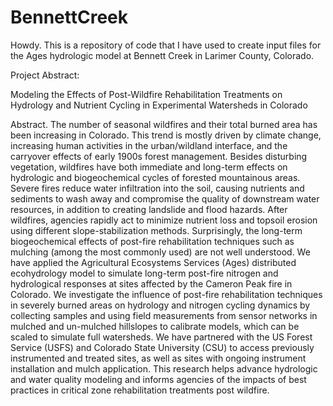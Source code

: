 # BennettCreek

Howdy. This is a repository of code that I have used to create input files for the Ages hydrologic model at Bennett Creek in Larimer County, Colorado. 

Project Abstract:

Modeling the Effects of Post-Wildfire Rehabilitation Treatments on Hydrology and Nutrient Cycling in Experimental Watersheds in Colorado

Abstract. The number of seasonal wildfires and their total burned area has been increasing in Colorado. This trend is mostly driven by climate change, increasing human activities in the urban/wildland interface, and the carryover effects of early 1900s forest management. Besides disturbing vegetation, wildfires have both immediate and long-term effects on hydrologic and biogeochemical cycles of forested mountainous areas. Severe fires reduce water infiltration into the soil, causing nutrients and sediments to wash away and compromise the quality of downstream water resources, in addition to creating landslide and flood hazards. After wildfires, agencies rapidly act to minimize nutrient loss and topsoil erosion using different slope-stabilization methods. Surprisingly, the long-term biogeochemical effects of post-fire rehabilitation techniques such as mulching (among the most commonly used) are not well understood. We have applied the Agricultural Ecosystems Services (Ages) distributed ecohydrology model to simulate long-term post-fire nitrogen and hydrological responses at sites affected by the Cameron Peak fire in Colorado. We investigate the influence of post-fire rehabilitation techniques in severely burned areas on hydrology and nitrogen cycling dynamics by collecting samples and using field measurements from sensor networks in mulched and un-mulched hillslopes to calibrate models, which can be scaled to simulate full watersheds. We have partnered with the US Forest Service (USFS) and Colorado State University (CSU) to access previously instrumented and treated sites, as well as sites with ongoing instrument installation and mulch application. This research helps advance hydrologic and water quality modeling and informs agencies of the impacts of best practices in critical zone rehabilitation treatments post wildfire.
